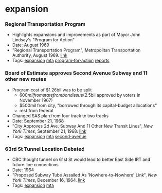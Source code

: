 # expansion
### Regional Transportation Program

- Highlights expansions and improvements as part of Mayor John Lindsay's "Program for Action"
- Date: August 1969
- "Regional Transportation Program", Metropolitan Transportation Authority, August 1969. [link](https://ia800502.us.archive.org/14/items/regionaltranspor00newy/regionaltranspor00newy.pdf)
- Tags: [expansion](../tags/expansion.md) [mta](../tags/mta.md) [program-for-action](../tags/program-for-action.md) [reports](../tags/reports.md)

### Board of Estimate approves Second Avenue Subway and 11 other new routes

- Program cost of $1.26bil was to be split
  - $600mil from state from bond issue ($2.5bil approved by voters in November 1967)
  - $500mil from city, "borrowed through its capital-budget allocations"
  - rest from federal
- Changed SAS plan from four track to two tracks
- Date: September 21, 1968
- "City Approves 2d Ave. Subway And 11 Other New Transit Lines", *New York Times*, September 21, 1968. [link](http://query.nytimes.com/gst/abstract.html?res=9B05E5DD1E31E034BC4951DFBF668383679EDE&legacy=true)
- Tags: [expansion](../tags/expansion.md) [mta](../tags/mta.md) [second-avenue](../tags/second-avenue.md)

### 63rd St Tunnel Location Debated

- CBC thought tunnel on 61st St would lead to better East Side IRT and future line connections
- Date: 1964
- "Proposed Subway Tube Assailed As 'Nowhere-to-Nowhere' Link", *New York Times*, December 16, 1964. [link](http://query.nytimes.com/gst/abstract.html?res=980CE1D71739E633A25755C1A9649D946591D6CF&legacy=true)
- Tags: [expansion](../tags/expansion.md) [mta](../tags/mta.md)

